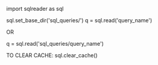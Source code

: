 import sqlreader as sql


sql.set_base_dir('sql_queries/')
q = sql.read('query_name')

OR 

q = sql.read('sql_queries/query_name')


TO CLEAR CACHE:
    sql.clear_cache()
    